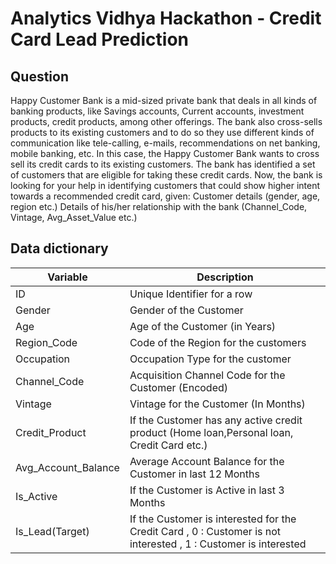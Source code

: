 # Analytics Vidhya Hackathon - Credit Card Lead Prediction

## Question
Happy Customer Bank is a mid-sized private bank that deals in all kinds of banking products, like Savings accounts, Current accounts, investment products, credit products, among other offerings. The bank also cross-sells products to its existing customers and to do so they use different kinds of communication like tele-calling, e-mails, recommendations on net banking, mobile banking, etc. In this case, the Happy Customer Bank wants to cross sell its credit cards to its existing customers. The bank has identified a set of customers that are eligible for taking these credit cards. 
Now, the bank is looking for your help in identifying customers that could show higher intent towards a recommended credit card, given: 
Customer details (gender, age, region etc.) Details of his/her relationship with the bank (Channel_Code, Vintage, Avg_Asset_Value etc.)

## Data dictionary
|   Variable    |  Description  |
| ------------- | ------------- |
|     ID        | Unique Identifier for a row  |
| Gender  | Gender of the Customer  |
|    Age    |   Age of the Customer (in Years)    |
| Region_Code | Code of the Region for the customers |
| Occupation | Occupation Type for the customer |
| Channel_Code | Acquisition Channel Code for the Customer (Encoded) |
| Vintage | Vintage for the Customer (In Months) |
| Credit_Product | If the Customer has any active credit product (Home loan,Personal loan, Credit Card etc.) |
| Avg_Account_Balance | Average Account Balance for the Customer in last 12 Months |
| Is_Active | If the Customer is Active in last 3 Months |
| Is_Lead(Target) | If the Customer is interested for the Credit Card , 0 : Customer is not interested , 1 : Customer is interested |
